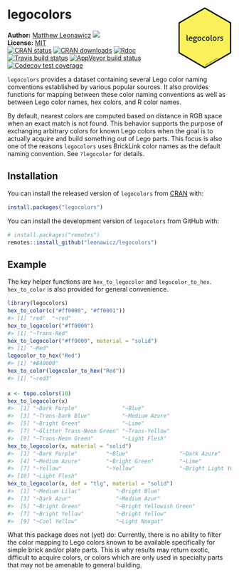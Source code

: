 
<!-- README.md is generated from README.Rmd. Please edit that file -->
legocolors <a href="man/figures/logo.png" _target="blank"><img src="man/figures/logo.png" style="margin-left:10px;margin-bottom:5px;" width="120" align="right"></a>
====================================================================================================================================================================

**Author:** [Matthew Leonawicz](https://leonawicz.github.io/blog/) <a href="https://orcid.org/0000-0001-9452-2771" target="orcid.widget"> <image class="orcid" src="https://members.orcid.org/sites/default/files/vector_iD_icon.svg" height="16"></a> <br/> **License:** [MIT](https://opensource.org/licenses/MIT)<br/> <!-- badges: start --> [![CRAN status](http://www.r-pkg.org/badges/version/legocolors)](https://cran.r-project.org/package=legocolors) [![CRAN downloads](http://cranlogs.r-pkg.org/badges/grand-total/legocolors)](https://cran.r-project.org/package=legocolors) [![Rdoc](http://www.rdocumentation.org/badges/version/legocolors)](http://www.rdocumentation.org/packages/legocolors) [![Travis build status](https://travis-ci.org/leonawicz/legocolors.svg?branch=master)](https://travis-ci.org/leonawicz/legocolors) [![AppVeyor build status](https://ci.appveyor.com/api/projects/status/github/leonawicz/legocolors?branch=master&svg=true)](https://ci.appveyor.com/project/leonawicz/legocolors) [![Codecov test coverage](https://codecov.io/gh/leonawicz/legocolors/branch/master/graph/badge.svg)](https://codecov.io/gh/leonawicz/legocolors?branch=master) <!-- badges: end -->

`legocolors` provides a dataset containing several Lego color naming conventions established by various popular sources. It also provides functions for mapping between these color naming conventions as well as between Lego color names, hex colors, and R color names.

By default, nearest colors are computed based on distance in RGB space when an exact match is not found. This behavior supports the purpose of exchanging arbitrary colors for known Lego colors when the goal is to actually acquire and build something out of Lego parts. This focus is also one of the reasons `legocolors` uses BrickLink color names as the default naming convention. See `?legocolor` for details.

Installation
------------

You can install the released version of `legocolors` from [CRAN](https://CRAN.R-project.org) with:

``` r
install.packages("legocolors")
```

You can install the development version of `legocolors` from GitHub with:

``` r
# install.packages("remotes")
remotes::install_github("leonawicz/legocolors")
```

Example
-------

The key helper functions are `hex_to_legocolor` and `legocolor_to_hex`. `hex_to_color` is also provided for general convenience.

``` r
library(legocolors)
hex_to_color(c("#ff0000", "#ff0001"))
#> [1] "red"  "~red"
hex_to_legocolor("#ff0000")
#> [1] "~Trans-Red"
hex_to_legocolor("#ff0000", material = "solid")
#> [1] "~Red"
legocolor_to_hex("Red")
#> [1] "#B40000"
hex_to_color(legocolor_to_hex("Red"))
#> [1] "~red3"

x <- topo.colors(10)
hex_to_legocolor(x)
#>  [1] "~Dark Purple"              "~Blue"                    
#>  [3] "~Trans-Dark Blue"          "~Medium Azure"            
#>  [5] "~Bright Green"             "~Lime"                    
#>  [7] "~Glitter Trans-Neon Green" "~Trans-Yellow"            
#>  [9] "~Trans-Neon Green"         "~Light Flesh"
hex_to_legocolor(x, material = "solid")
#>  [1] "~Dark Purple"         "~Blue"                "~Dark Azure"         
#>  [4] "~Medium Azure"        "~Bright Green"        "~Lime"               
#>  [7] "~Yellow"              "~Yellow"              "~Bright Light Yellow"
#> [10] "~Light Flesh"
hex_to_legocolor(x, def = "tlg", material = "solid")
#>  [1] "~Medium Lilac"           "~Bright Blue"           
#>  [3] "~Dark Azur"              "~Medium Azur"           
#>  [5] "~Bright Green"           "~Bright Yellowish Green"
#>  [7] "~Bright Yellow"          "~Bright Yellow"         
#>  [9] "~Cool Yellow"            "~Light Nougat"
```

What this package does not (yet) do: Currently, there is no ability to filter the color mapping to Lego colors known to be available specifically for simple brick and/or plate parts. This is why results may return exotic, difficult to acquire colors, or colors which are only used in specialty parts that may not be amenable to general building.

